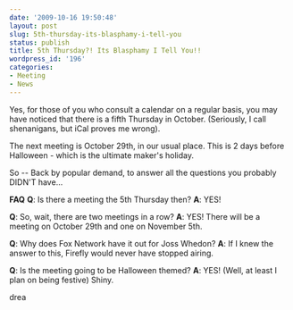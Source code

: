 ```yaml
---
date: '2009-10-16 19:50:48'
layout: post
slug: 5th-thursday-its-blasphamy-i-tell-you
status: publish
title: 5th Thursday?! Its Blasphamy I Tell You!!
wordpress_id: '196'
categories:
- Meeting
- News
---
```


Yes, for those of you who consult a calendar on a regular basis, you may have noticed that there is a fifth Thursday in October. (Seriously, I call shenanigans, but iCal proves me wrong).

The next meeting is October 29th, in our usual place. This is 2 days before Halloween - which is the ultimate maker's holiday.

So -- Back by popular demand, to answer all the questions you probably DIDN'T have...

**FAQ**
**Q**: Is there a meeting the 5th Thursday then?
**A**: YES!

**Q**: So, wait, there are two meetings in a row?
**A**: YES! There will be a meeting on October 29th and one on November 5th.

**Q**: Why does Fox Network have it out for Joss Whedon?
**A**: If I knew the answer to this, Firefly would never have stopped airing.

**Q**: Is the meeting going to be Halloween themed?
**A**: YES! (Well, at least I plan on being festive)
Shiny.

drea
